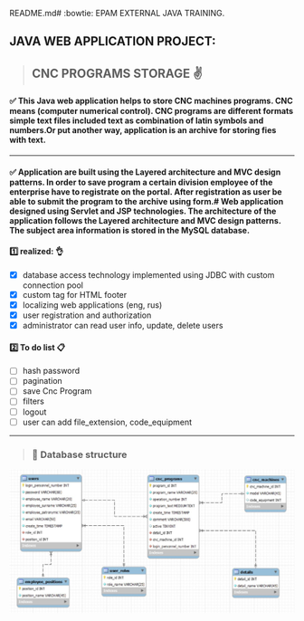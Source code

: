 README.md# :bowtie: EPAM EXTERNAL JAVA TRAINING.

## JAVA WEB APPLICATION PROJECT:
>## CNC PROGRAMS STORAGE :v:

#### :white_check_mark: This Java web application helps to store CNC machines programs. CNC means (computer numerical control). CNC programs are different formats simple text files included text as combination of latin symbols and numbers.Or put another way, application is an archive for storing fies with text.
___
#### :white_check_mark: Application are built using the Layered architecture and MVC design patterns. In order to save program a certain division employee of the enterprise have to registrate on the portal. After registration as user be able to submit the program to the archive using form.# Web application designed using Servlet and JSP technologies. The architecture of the application follows the Layered architecture and MVC design patterns. The subject area information is stored in the MySQL database.

#### :one: realized: :ok_hand:
- [x] database access technology implemented using JDBC with custom connection pool
- [x] custom tag for HTML footer
- [x] localizing web applications (eng, rus)
- [x] user registration and authorization
- [x] administrator can read user info, update, delete users  
#### :two: To do list :clipboard:
- [ ] hash password
- [ ] pagination
- [ ] save Cnc Program
- [ ] filters
- [ ] logout
- [ ] user can add file_extension, code_equipment

___
>### :page_facing_up: Database structure 
![alt text](https://github.com/Petrovich-A/CNC-programs-storage/blob/master/CNC_programs_storage.JPG?raw=true)